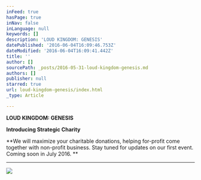 ```yaml
---
inFeed: true
hasPage: true
inNav: false
inLanguage: null
keywords: []
description: 'LOUD KINGDOM: GENESIS'
datePublished: '2016-06-04T16:09:46.753Z'
dateModified: '2016-06-04T16:09:41.442Z'
title: ''
author: []
sourcePath: _posts/2016-05-31-loud-kingdom-genesis.md
authors: []
publisher: null
starred: true
url: loud-kingdom-genesis/index.html
_type: Article

---
```

**LOUD KINGDOM: GENESIS**

**Introducing Strategic Charity**

**We will maximize your charitable donations, helping for-profit come together with non-profit business. Stay tuned for updates on our first event. Coming soon in July 2016\. **

****
![](https://the-grid-user-content.s3-us-west-2.amazonaws.com/4477d6a6-9b17-4be4-8363-d394b9bbbedd.jpg)